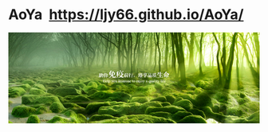 # AoYa  https://ljy66.github.io/AoYa/
![](https://github.com/Ljy66/AoYa/blob/master/img/index1.png)
